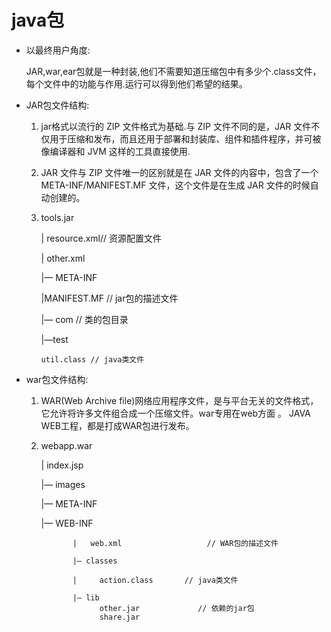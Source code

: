 # java包 #


- 以最终用户角度:

	JAR,war,ear包就是一种封装,他们不需要知道压缩包中有多少个.class文件，每个文件中的功能与作用.运行可以得到他们希望的结果。

- JAR包文件结构:

	1. jar格式以流行的 ZIP 文件格式为基础.与 ZIP 文件不同的是，JAR 文件不仅用于压缩和发布，而且还用于部署和封装库、组件和插件程序，并可被像编译器和 JVM 这样的工具直接使用.
	
	2. JAR 文件与 ZIP 文件唯一的区别就是在 JAR 文件的内容中，包含了一个 META-INF/MANIFEST.MF 文件，这个文件是在生成 JAR 文件的时候自动创建的。

	3.	tools.jar

  		|  resource.xml// 资源配置文件

 		|  other.xml

		|— META-INF   

 		|MANIFEST.MF // jar包的描述文件

		|— com   // 类的包目录

		|—test  

			util.class // java类文件

- war包文件结构:

	1. WAR(Web Archive file)网络应用程序文件，是与平台无关的文件格式，它允许将许多文件组合成一个压缩文件。war专用在web方面 。
	JAVA WEB工程，都是打成WAR包进行发布。

	2. webapp.war

		  |    index.jsp
		
		  |— images
		
		  |— META-INF
		
		  |— WEB-INF
	
		          |   web.xml                   // WAR包的描述文件
	
		          |— classes
		
		          |		action.class       // java类文件
		
		          |— lib
		                other.jar             // 依赖的jar包
		                share.jar



